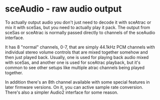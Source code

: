 # sceAudio - raw audio output

To actually output audio you don't just need to decode it with sceAtrac or mix it with sceSas, but you need to actually play it pack. The output from sceSas or sceAtrac is normally passed directly to channels of the sceAudio interface.

It has 8 "normal" channels, 0-7, that are simply 44.1kHz PCM channels with individual stereo volume controls that are mixed together somehow and then just played back. Usually, one is used for playing back audio mixed with sceSas, and another one is used for sceAtrac playback, but it's common to see other setups like multiple atrac channels being played together.

In addition there's an 8th channel available with some special features in later firmware versions. On it, you can active sample rate conversion. There's also a simpler Audio2 interface for some reason.
